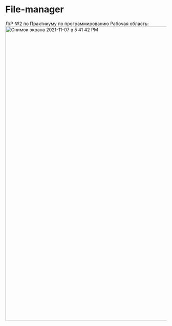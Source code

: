 # File-manager
Л/Р №2 по Практикуму по программированию
Рабочая область:
<img width="920" alt="Снимок экрана 2021-11-07 в 5 41 42 PM" src="https://user-images.githubusercontent.com/78501727/140649716-90cab4a2-2860-4d4e-b735-1bfc74262c23.png">

